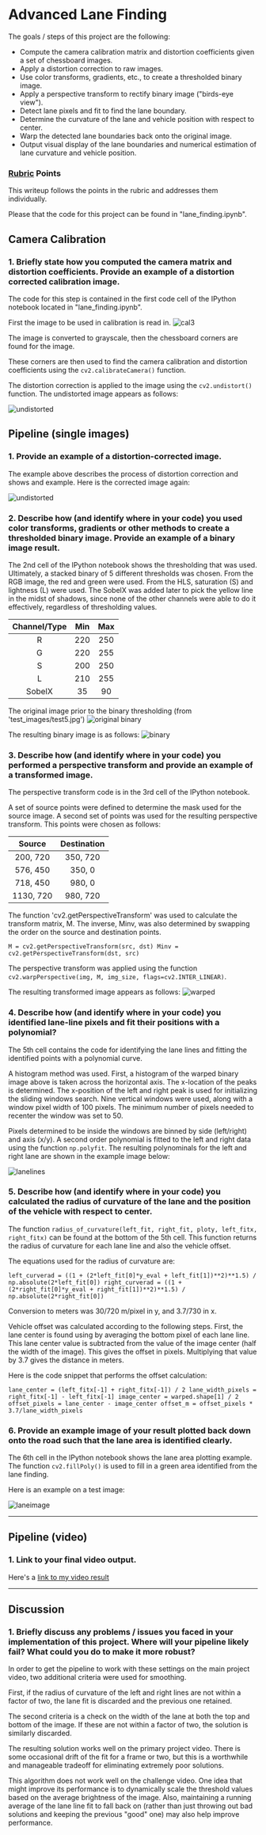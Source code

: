 # Advanced Lane Finding

The goals / steps of this project are the following:
* Compute the camera calibration matrix and distortion coefficients given a set of chessboard images.
* Apply a distortion correction to raw images.
* Use color transforms, gradients, etc., to create a thresholded binary image.
* Apply a perspective transform to rectify binary image ("birds-eye view").
* Detect lane pixels and fit to find the lane boundary.
* Determine the curvature of the lane and vehicle position with respect to center.
* Warp the detected lane boundaries back onto the original image.
* Output visual display of the lane boundaries and numerical estimation of lane curvature and vehicle position.

[//]: # (Image References)

[image1]: ./camera_cal/calibration3.jpg "Calibration Image 3"
[image2]: /output_images/calibration.png "Undistorted Calibration Image"
[image3]: ./test_images/test5.jpg "Test Image for Binary Example"
[image4]: /output_images/binary.png. "Binary Example"
[image5]: /output_images/warped.png. "Perspective Transform"
[image6]: /output_images/lane_lines.png. "Lane Lines"
[image7]: /output_images/lane.png. "Image with Lane Identified"
[video1]: ./P4_vid_lanelines.mp4 "Video"

### [Rubric](https://review.udacity.com/#!/rubrics/571/view) Points

This writeup follows the points in the rubric and addresses them individually. 

Please that the code for this project can be found in "lane_finding.ipynb".

## Camera Calibration

### 1. Briefly state how you computed the camera matrix and distortion coefficients. Provide an example of a distortion corrected calibration image.

The code for this step is contained in the first code cell of the IPython notebook located in "lane_finding.ipynb".

First the image to be used in calibration is read in. 
![cal3][image1]

The image is converted to grayscale, then the chessboard corners are found for the image. 

These corners are then used to find the camera calibration and distortion coefficients using the `cv2.calibrateCamera()` function. 

The distortion correction is applied to the image using the `cv2.undistort()` function. The undistorted image appears as follows:

![undistorted][image2]


## Pipeline (single images)

### 1. Provide an example of a distortion-corrected image.

The example above describes the process of distortion correction and shows and example. Here is the corrected image again:

![undistorted][image2]

### 2. Describe how (and identify where in your code) you used color transforms, gradients or other methods to create a thresholded binary image.  Provide an example of a binary image result.

The 2nd cell of the IPython notebook shows the thresholding that was used. Ultimately, a stacked binary of 5 different thresholds was chosen. From the RGB image, the red and green were used. From the HLS, saturation (S) and lightness (L) were used. The SobelX was added later to pick the yellow line in the midst of shadows, since none of the other channels were able to do it effectively, regardless of thresholding values. 

| Channel/Type  | Min    | Max  |
|:-------------:|:------:| :---:|
| R             | 220    | 250  | 
| G             | 220    | 255  |
| S             | 200    | 250  |
| L             | 210    | 255  |
| SobelX        |  35    |  90  | 

The original image prior to the binary thresholding (from 'test_images/test5.jpg')
![original binary][image3]

The resulting binary image is as follows:
![binary][image4]

### 3. Describe how (and identify where in your code) you performed a perspective transform and provide an example of a transformed image. 

The perspective transform code is in the 3rd cell of the IPython notebook. 

A set of source points were defined to determine the mask used for the source image. A second set of points was used for the resulting perspective transform. This points were chosen as follows:

| Source        | Destination   | 
|:-------------:|:-------------:| 
| 200, 720      | 350, 720      | 
| 576, 450      | 350, 0        |
| 718, 450      | 980, 0        |
| 1130, 720     | 980, 720      |

The function 'cv2.getPerspectiveTransform' was used to calculate the transform matrix, M. The inverse, Minv, was also determined by swapping the order on the source and destination points. 

`M = cv2.getPerspectiveTransform(src, dst)
Minv = cv2.getPerspectiveTransform(dst, src)`

The perspective transform was applied using the function 
`cv2.warpPerspective(img, M, img_size, flags=cv2.INTER_LINEAR)`.

The resulting transformed image appears as follows: 
![warped][image5]

### 4. Describe how (and identify where in your code) you identified lane-line pixels and fit their positions with a polynomial?

The 5th cell contains the code for identifying the lane lines and fitting the identified points with a polynomial curve. 

A histogram method was used. First, a histogram of the warped binary image above is taken across the horizontal axis. The x-location of the peaks is determined. The x-position of the left and right peak is used for initializing the sliding windows search. Nine vertical windows were used, along with a window pixel width of 100 pixels. The minimum number of pixels needed to recenter the window was set to 50. 

Pixels determined to be inside the windows are binned by side (left/right) and axis (x/y). A second order polynomial is fitted to the left and right data using the function `np.polyfit`. The resulting polynominals for the left and right lane are shown in the example image below:

![lanelines][image6]

### 5. Describe how (and identify where in your code) you calculated the radius of curvature of the lane and the position of the vehicle with respect to center.

The function `radius_of_curvature(left_fit, right_fit, ploty, left_fitx, right_fitx)` can be found at the bottom of the 5th cell. This function returns the radius of curvature for each lane line and also the vehicle offset. 

The equations used for the radius of curvature are:

`left_curverad = ((1 + (2*left_fit[0]*y_eval + left_fit[1])**2)**1.5) / np.absolute(2*left_fit[0])
right_curverad = ((1 + (2*right_fit[0]*y_eval + right_fit[1])**2)**1.5) / np.absolute(2*right_fit[0])`
 
Conversion to meters was 30/720 m/pixel in y, and 3.7/730 in x.     

Vehicle offset was calculated according to the following steps. First, the lane center is found using by averaging the bottom pixel of each lane line. This lane center value is subtracted from the value of the image center (half the width of the image). This gives the offset in pixels. Multiplying that value by 3.7 gives the distance in meters. 

Here is the code snippet that performs the offset calculation:

`lane_center = (left_fitx[-1] + right_fitx[-1]) / 2
lane_width_pixels = right_fitx[-1] - left_fitx[-1]
image_center = warped.shape[1] / 2
offset_pixels = lane_center - image_center
offset_m = offset_pixels * 3.7/lane_width_pixels`    


### 6. Provide an example image of your result plotted back down onto the road such that the lane area is identified clearly.

The 6th cell in the IPython notebook shows the lane area plotting example. The function `cv2.fillPoly()` is used to fill in a green area identified from the lane finding. 

Here is an example on a test image:

![laneimage][image7]

---

## Pipeline (video)

### 1. Link to your final video output. 

Here's a [link to my video result](./P4_vid_lanelines.mp4)

---

## Discussion

### 1. Briefly discuss any problems / issues you faced in your implementation of this project.  Where will your pipeline likely fail?  What could you do to make it more robust?

In order to get the pipeline to work with these settings on the main project video, two additional criteria were used for smoothing. 

First, if the radius of curvature of the left and right lines are not within a factor of two, the lane fit is discarded and the previous one retained. 

The second criteria is a check on the width of the lane at both the top and bottom of the image. If these are not within a factor of two, the solution is similarly discarded. 

The resulting solution works well on the primary project video. There is some occasional drift of the fit for a frame or two, but this is a worthwhile and manageable tradeoff for eliminating extremely poor solutions. 

This algorithm does not work well on the challenge video. One idea that might improve its performance is to dynamically scale the threshold values based on the average brightness of the image. Also, maintaining a running average of the lane line fit to fall back on (rather than just throwing out bad solutions and keeping the previous "good" one) may also help improve performance. 

